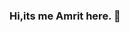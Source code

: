 ### Hi,its me Amrit here. 👋

<!--
**aupreti11/aupreti11** is a ✨ _special_ ✨ repository because its `README.md` (this file) appears on your GitHub profile.

Here are some ideas to get you started:

- 🔭 I’m currently working on ...Banking Project
- 🌱 I’m currently learning ...AWS
- 👯 I’m looking to collaborate on ...Kubernetes
- 🤔 I’m looking for help with ...Kafka
- 💬 Ask me about ...Anything
- 📫 How to reach me: ...amrit.upreti11@gmail.com
- 😄 Pronouns: ...He
- ⚡ Fun fact: ...
-->
